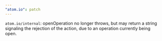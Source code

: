 ```yaml
---
"atom.io": patch
---
```


`atom.io/internal`: openOperation no longer throws, but may return a string signaling the rejection of the action, due to an operation currently being open.
